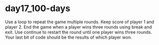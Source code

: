 # day17_100-days
Use a loop to repeat the game multiple rounds.
Keep score of player 1 and player 2.
End the game when a player wins three rounds using break and exit.
Use continue to restart the round until one player wins three rounds.
Your last bit of code should be the results of which player won.
